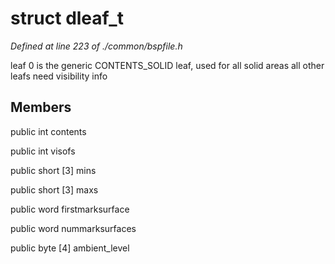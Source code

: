 # struct dleaf_t

*Defined at line 223 of ./common/bspfile.h*

 leaf 0 is the generic CONTENTS_SOLID leaf, used for all solid areas all other leafs need visibility info



## Members

public int contents

public int visofs

public short [3] mins

public short [3] maxs

public word firstmarksurface

public word nummarksurfaces

public byte [4] ambient_level



